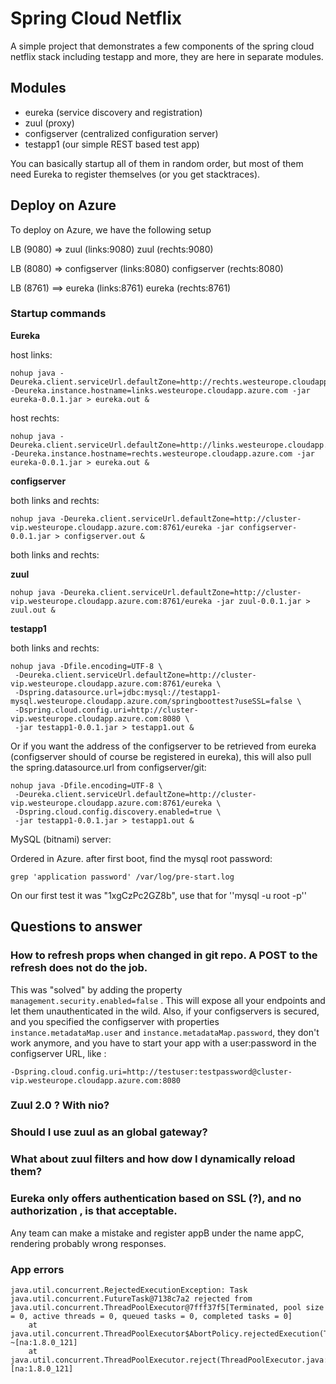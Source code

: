 # Spring Cloud Netflix

A simple project that demonstrates a few components of the spring cloud netflix stack including testapp and more, they are here in separate modules.

## Modules

* eureka (service discovery and registration)
* zuul (proxy)
* configserver (centralized configuration server)
* testapp1 (our simple REST based test app)

You can basically startup all of them in random order, but most of them need Eureka to register themselves (or you get stacktraces).

## Deploy on Azure

To deploy on Azure, we have the following setup

LB (9080) => zuul (links:9080)
             zuul (rechts:9080)
             
LB (8080) => configserver (links:8080)
             configserver (rechts:8080)
             
LB (8761) ==> eureka (links:8761)
              eureka (rechts:8761)
              
### Startup commands

__Eureka__

host links:

    nohup java -Deureka.client.serviceUrl.defaultZone=http://rechts.westeurope.cloudapp.azure.com:8761/eureka -Deureka.instance.hostname=links.westeurope.cloudapp.azure.com -jar eureka-0.0.1.jar > eureka.out &
    
host rechts:

    nohup java -Deureka.client.serviceUrl.defaultZone=http://links.westeurope.cloudapp.azure.com:8761/eureka -Deureka.instance.hostname=rechts.westeurope.cloudapp.azure.com -jar eureka-0.0.1.jar > eureka.out &
    
    
__configserver__

both links and rechts:

    nohup java -Deureka.client.serviceUrl.defaultZone=http://cluster-vip.westeurope.cloudapp.azure.com:8761/eureka -jar configserver-0.0.1.jar > configserver.out &
    
both links and rechts:

__zuul__

    nohup java -Deureka.client.serviceUrl.defaultZone=http://cluster-vip.westeurope.cloudapp.azure.com:8761/eureka -jar zuul-0.0.1.jar > zuul.out &
    
__testapp1__

both links and rechts:

    nohup java -Dfile.encoding=UTF-8 \
     -Deureka.client.serviceUrl.defaultZone=http://cluster-vip.westeurope.cloudapp.azure.com:8761/eureka \
     -Dspring.datasource.url=jdbc:mysql://testapp1-mysql.westeurope.cloudapp.azure.com/springboottest?useSSL=false \
     -Dspring.cloud.config.uri=http://cluster-vip.westeurope.cloudapp.azure.com:8080 \
     -jar testapp1-0.0.1.jar > testapp1.out &

Or if you want the address of the configserver to be retrieved from eureka (configserver should of course be registered in eureka), this will also pull the spring.datasource.url from configserver/git: 

    nohup java -Dfile.encoding=UTF-8 \
     -Deureka.client.serviceUrl.defaultZone=http://cluster-vip.westeurope.cloudapp.azure.com:8761/eureka \
     -Dspring.cloud.config.discovery.enabled=true \
     -jar testapp1-0.0.1.jar > testapp1.out &

MySQL (bitnami) server:

Ordered in Azure. after first boot, find the mysql root password:

    grep 'application password' /var/log/pre-start.log
    
On our first test it was "1xgCzPc2GZ8b", use that for ''mysql -u root -p''


## Questions to answer

### How to refresh props when changed in git repo. A POST to the refresh does not do the job.

This was "solved" by adding the property `management.security.enabled=false` . This will expose all your endpoints and let them unauthenticated in the wild.
Also, if your configservers is secured, and you specified the configserver with properties `instance.metadataMap.user` and `instance.metadataMap.password`, they don't work anymore, 
and you have to start your app with a user:password in the configserver URL, like : 

    -Dspring.cloud.config.uri=http://testuser:testpassword@cluster-vip.westeurope.cloudapp.azure.com:8080 
    
### Zuul 2.0 ? With nio?

### Should I use zuul as an global gateway?

### What about zuul filters and how dow I dynamically reload them?

### Eureka only offers authentication based on SSL (?), and no authorization , is that acceptable.
Any team can make a mistake and register appB under the name appC, rendering probably wrong responses.

### App errors 

    java.util.concurrent.RejectedExecutionException: Task java.util.concurrent.FutureTask@7138c7a2 rejected from java.util.concurrent.ThreadPoolExecutor@7fff37f5[Terminated, pool size = 0, active threads = 0, queued tasks = 0, completed tasks = 0]
    	at java.util.concurrent.ThreadPoolExecutor$AbortPolicy.rejectedExecution(ThreadPoolExecutor.java:2047) ~[na:1.8.0_121]
    	at java.util.concurrent.ThreadPoolExecutor.reject(ThreadPoolExecutor.java:823) [na:1.8.0_121]
